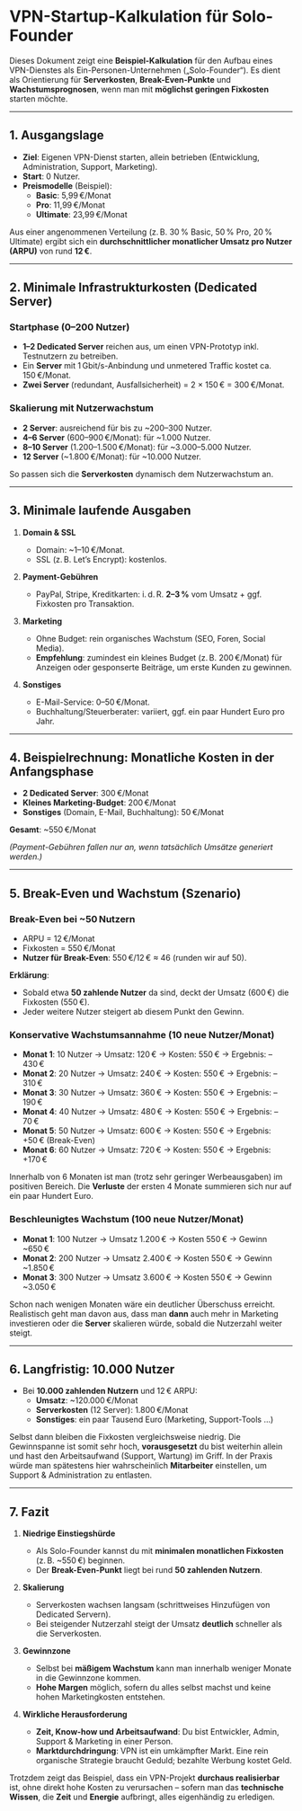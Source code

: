 # VPN-Startup-Kalkulation für Solo-Founder

Dieses Dokument zeigt eine **Beispiel-Kalkulation** für den Aufbau eines VPN-Dienstes als Ein-Personen-Unternehmen („Solo-Founder“). Es dient als Orientierung für **Serverkosten**, **Break-Even-Punkte** und **Wachstumsprognosen**, wenn man mit **möglichst geringen Fixkosten** starten möchte.

---

## 1. Ausgangslage

- **Ziel**: Eigenen VPN-Dienst starten, allein betrieben (Entwicklung, Administration, Support, Marketing).  
- **Start**: 0 Nutzer.  
- **Preismodelle** (Beispiel):  
  - **Basic**: 5,99 €/Monat  
  - **Pro**: 11,99 €/Monat  
  - **Ultimate**: 23,99 €/Monat  

Aus einer angenommenen Verteilung (z. B. 30 % Basic, 50 % Pro, 20 % Ultimate) ergibt sich ein **durchschnittlicher monatlicher Umsatz pro Nutzer (ARPU)** von rund **12 €**.

---

## 2. Minimale Infrastrukturkosten (Dedicated Server)

### Startphase (0–200 Nutzer)

- **1–2 Dedicated Server** reichen aus, um einen VPN-Prototyp inkl. Testnutzern zu betreiben.  
- Ein **Server** mit 1 Gbit/s-Anbindung und unmetered Traffic kostet ca. 150 €/Monat.  
- **Zwei Server** (redundant, Ausfallsicherheit) = 2 × 150 € = 300 €/Monat.

### Skalierung mit Nutzerwachstum

- **2 Server**: ausreichend für bis zu ~200–300 Nutzer.  
- **4–6 Server** (600–900 €/Monat): für ~1.000 Nutzer.  
- **8–10 Server** (1.200–1.500 €/Monat): für ~3.000–5.000 Nutzer.  
- **12 Server** (~1.800 €/Monat): für ~10.000 Nutzer.  

So passen sich die **Serverkosten** dynamisch dem Nutzerwachstum an.

---

## 3. Minimale laufende Ausgaben

1. **Domain & SSL**  
   - Domain: ~1–10 €/Monat.  
   - SSL (z. B. Let’s Encrypt): kostenlos.

2. **Payment-Gebühren**  
   - PayPal, Stripe, Kreditkarten: i. d. R. **2–3 %** vom Umsatz + ggf. Fixkosten pro Transaktion.

3. **Marketing**  
   - Ohne Budget: rein organisches Wachstum (SEO, Foren, Social Media).  
   - **Empfehlung**: zumindest ein kleines Budget (z. B. 200 €/Monat) für Anzeigen oder gesponserte Beiträge, um erste Kunden zu gewinnen.

4. **Sonstiges**  
   - E-Mail-Service: 0–50 €/Monat.  
   - Buchhaltung/Steuerberater: variiert, ggf. ein paar Hundert Euro pro Jahr.  

---

## 4. Beispielrechnung: Monatliche Kosten in der Anfangsphase

- **2 Dedicated Server**: 300 €/Monat  
- **Kleines Marketing-Budget**: 200 €/Monat  
- **Sonstiges** (Domain, E-Mail, Buchhaltung): 50 €/Monat  

**Gesamt**: ~550 €/Monat  

*(Payment-Gebühren fallen nur an, wenn tatsächlich Umsätze generiert werden.)*

---

## 5. Break-Even und Wachstum (Szenario)

### Break-Even bei ~50 Nutzern

- ARPU = 12 €/Monat  
- Fixkosten = 550 €/Monat  
- **Nutzer für Break-Even**: 550 €/12 € ≈ 46 (runden wir auf 50).

**Erklärung**:  
- Sobald etwa **50 zahlende Nutzer** da sind, deckt der Umsatz (600 €) die Fixkosten (550 €).  
- Jeder weitere Nutzer steigert ab diesem Punkt den Gewinn.

### Konservative Wachstumsannahme (10 neue Nutzer/Monat)

- **Monat 1**: 10 Nutzer → Umsatz: 120 € → Kosten: 550 € → Ergebnis: –430 €  
- **Monat 2**: 20 Nutzer → Umsatz: 240 € → Kosten: 550 € → Ergebnis: –310 €  
- **Monat 3**: 30 Nutzer → Umsatz: 360 € → Kosten: 550 € → Ergebnis: –190 €  
- **Monat 4**: 40 Nutzer → Umsatz: 480 € → Kosten: 550 € → Ergebnis: –70 €  
- **Monat 5**: 50 Nutzer → Umsatz: 600 € → Kosten: 550 € → Ergebnis: +50 € (Break-Even)  
- **Monat 6**: 60 Nutzer → Umsatz: 720 € → Kosten: 550 € → Ergebnis: +170 €  

Innerhalb von 6 Monaten ist man (trotz sehr geringer Werbeausgaben) im positiven Bereich. Die **Verluste** der ersten 4 Monate summieren sich nur auf ein paar Hundert Euro.

### Beschleunigtes Wachstum (100 neue Nutzer/Monat)

- **Monat 1**: 100 Nutzer → Umsatz 1.200 € → Kosten 550 € → Gewinn ~650 €  
- **Monat 2**: 200 Nutzer → Umsatz 2.400 € → Kosten 550 € → Gewinn ~1.850 €  
- **Monat 3**: 300 Nutzer → Umsatz 3.600 € → Kosten 550 € → Gewinn ~3.050 €  

Schon nach wenigen Monaten wäre ein deutlicher Überschuss erreicht. Realistisch geht man davon aus, dass man **dann** auch mehr in Marketing investieren oder die **Server** skalieren würde, sobald die Nutzerzahl weiter steigt.

---

## 6. Langfristig: 10.000 Nutzer

- Bei **10.000 zahlenden Nutzern** und 12 € ARPU:  
  - **Umsatz**: ~120.000 €/Monat  
  - **Serverkosten** (12 Server): 1.800 €/Monat  
  - **Sonstiges**: ein paar Tausend Euro (Marketing, Support-Tools …)  

Selbst dann bleiben die Fixkosten vergleichsweise niedrig. Die Gewinnspanne ist somit sehr hoch, **vorausgesetzt** du bist weiterhin allein und hast den Arbeitsaufwand (Support, Wartung) im Griff. In der Praxis würde man spätestens hier wahrscheinlich **Mitarbeiter** einstellen, um Support & Administration zu entlasten.

---

## 7. Fazit

1. **Niedrige Einstiegshürde**  
   - Als Solo-Founder kannst du mit **minimalen monatlichen Fixkosten** (z. B. ~550 €) beginnen.  
   - Der **Break-Even-Punkt** liegt bei rund **50 zahlenden Nutzern**.

2. **Skalierung**  
   - Serverkosten wachsen langsam (schrittweises Hinzufügen von Dedicated Servern).  
   - Bei steigender Nutzerzahl steigt der Umsatz **deutlich** schneller als die Serverkosten.

3. **Gewinnzone**  
   - Selbst bei **mäßigem Wachstum** kann man innerhalb weniger Monate in die Gewinnzone kommen.  
   - **Hohe Margen** möglich, sofern du alles selbst machst und keine hohen Marketingkosten entstehen.

4. **Wirkliche Herausforderung**  
   - **Zeit, Know-how und Arbeitsaufwand**: Du bist Entwickler, Admin, Support & Marketing in einer Person.  
   - **Marktdurchdringung**: VPN ist ein umkämpfter Markt. Eine rein organische Strategie braucht Geduld; bezahlte Werbung kostet Geld.

Trotzdem zeigt das Beispiel, dass ein VPN-Projekt **durchaus realisierbar** ist, ohne direkt hohe Kosten zu verursachen – sofern man das **technische Wissen**, die **Zeit** und **Energie** aufbringt, alles eigenhändig zu erledigen.
